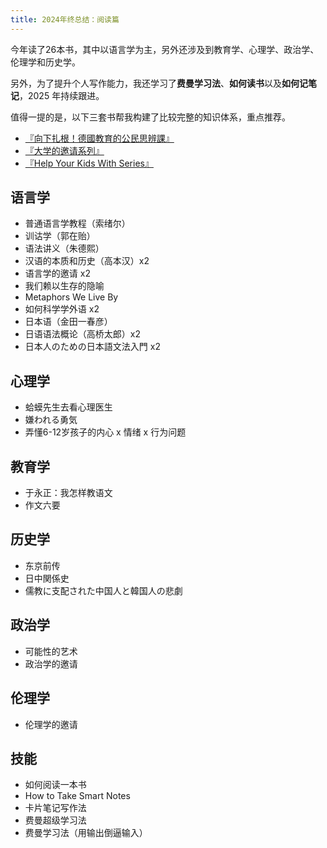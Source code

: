 ```yaml
---
title: 2024年终总结：阅读篇
---
```


今年读了26本书，其中以语言学为主，另外还涉及到教育学、心理学、政治学、伦理学和历史学。

另外，为了提升个人写作能力，我还学习了**费曼学习法**、**如何读书**以及**如何记笔记**，2025 年持续跟进。

值得一提的是，以下三套书帮我构建了比较完整的知识体系，重点推荐。

- [『向下扎根！德國教育的公民思辨課』](https://book.douban.com/series/47866)
- [『大学的邀请系列』](https://book.douban.com/series/34073)
- [『Help Your Kids With Series』](https://www.dk.com/ca/promotion/help-your-kids-with-series/)

## 语言学

- 普通语言学教程（索绪尔）
- 训诂学（郭在贻）
- 语法讲义（朱德熙）
- 汉语的本质和历史（高本汉）x2
- 语言学的邀请 x2
- 我们赖以生存的隐喻
- Metaphors We Live By
- 如何科学学外语 x2
- 日本语（金田一春彦）
- 日语语法概论（高桥太郎）x2
- 日本人のための日本語文法入門 x2

## 心理学

- 蛤蟆先生去看心理医生
- 嫌われる勇気
- 弄懂6-12岁孩子的内心 x 情绪 x 行为问题

## 教育学

- 于永正：我怎样教语文
- 作文六要

## 历史学

- 东京前传
- 日中関係史
- 儒教に支配された中国人と韓国人の悲劇

## 政治学

- 可能性的艺术
- 政治学的邀请

## 伦理学

- 伦理学的邀请

## 技能

- 如何阅读一本书
- How to Take Smart Notes
- 卡片笔记写作法
- 费曼超级学习法
- 费曼学习法（用输出倒逼输入）
